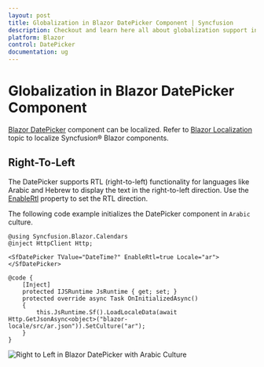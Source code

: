 ```yaml
---
layout: post
title: Globalization in Blazor DatePicker Component | Syncfusion
description: Checkout and learn here all about globalization support in Syncfusion Blazor DatePicker component, it's elements and more.
platform: Blazor
control: DatePicker
documentation: ug
---
```


# Globalization in Blazor DatePicker Component

[Blazor DatePicker](https://www.syncfusion.com/blazor-components/blazor-datepicker) component can be localized. Refer to [Blazor Localization](https://blazor.syncfusion.com/documentation/common/localization) topic to localize Syncfusion&reg; Blazor components.

## Right-To-Left

The DatePicker supports RTL (right-to-left) functionality for languages like Arabic and Hebrew to display the text in the right-to-left direction. Use the [EnableRtl](https://help.syncfusion.com/cr/blazor/Syncfusion.Blazor.Calendars.SfDatePicker-1.html#Syncfusion_Blazor_Calendars_SfDatePicker_1_EnableRtl) property to set the RTL direction.

The following code example initializes the DatePicker component in `Arabic` culture.

```cshtml
@using Syncfusion.Blazor.Calendars
@inject HttpClient Http;

<SfDatePicker TValue="DateTime?" EnableRtl=true Locale="ar"></SfDatePicker>

@code {
    [Inject]
    protected IJSRuntime JsRuntime { get; set; }
    protected override async Task OnInitializedAsync()
    {
        this.JsRuntime.Sf().LoadLocaleData(await Http.GetJsonAsync<object>("blazor-locale/src/ar.json")).SetCulture("ar");
    }
}
```



![Right to Left in Blazor DatePicker with Arabic Culture](./images/blazor-datepicker-right-to-left.png)